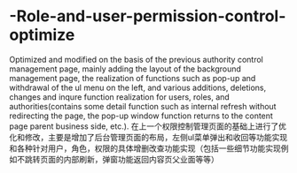 # -Role-and-user-permission-control-optimize
Optimized and modified on the basis of the previous authority control management page, mainly adding the layout of the background management page, the realization of functions such as pop-up and withdrawal of the ul menu on the left, and various additions, deletions, changes and inqure function realization for users, roles, and authorities(contains some detail function such as internal refresh without redirecting the page, the pop-up window function returns to the content page parent business side, etc.).
在上一个权限控制管理页面的基础上进行了优化和修改，主要是增加了后台管理页面的布局，左侧ul菜单弹出和收回等功能实现和各种针对用户，角色，权限的具体增删改查功能实现（包括一些细节功能实现例如不跳转页面的内部刷新，弹窗功能返回内容页父业面等等）
